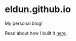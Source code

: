 # eldun.github.io
My personal blog!

Read about how I built it [here](https://eldun.github.io/2020/05/18/building-a-blog.html).
